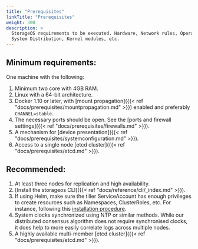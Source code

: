 ```yaml
---
title: "Prerequisites"
linkTitle: "Prerequisites"
weight: 300
description: >
  StorageOS requirements to be executed. Hardware, Network rules, Operative
  System Distribution, Kernel modules, etc.
---
```


## Minimum requirements:

One machine with the following:

1. Minimum two core with 4GB RAM.
1. Linux with a 64-bit architecture.
1. Docker 1.10 or later, with [mount propagation]({{< ref "docs/prerequisites/mountpropagation.md" >}}) enabled and preferably `CHANNEL=stable`.
1. The necessary ports should be open. See the [ports and firewall settings]({{< ref "docs/prerequisites/firewalls.md" >}}).
1. A mechanism for [device presentation]({{< ref "docs/prerequisites/systemconfiguration.md" >}}).
1. Access to a single node [etcd cluster]({{< ref "docs/prerequisites/etcd.md" >}}).


## Recommended:

1. At least three nodes for replication and high availability.
1. [Install the storageos CLI]({{< ref "docs/reference/cli/_index.md" >}}).
1. If using Helm, make sure the tiller ServiceAccount has enough privileges to
   create resources such as Namespaces, ClusterRoles, etc. For instance, following this [installation
   procedure](https://github.com/helm/helm/blob/master/docs/rbac.md#example-service-account-with-cluster-admin-role).
1. System clocks synchronized using NTP or similar methods. While our
   distributed consensus algorithm does not require synchronised clocks, it
   does help to more easily correlate logs across multiple nodes.
1. A highly available multi-member [etcd cluster]({{< ref "docs/prerequisites/etcd.md" >}}).
